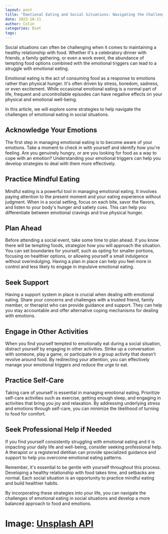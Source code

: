 ```yaml
---
layout: post
title: "Emotional Eating and Social Situations: Navigating the Challenges"
date: 2023-10-11
author: Colin
categories: Diet
tags: 
---
```


Social situations can often be challenging when it comes to maintaining a healthy relationship with food. Whether it's a celebratory dinner with friends, a family gathering, or even a work event, the abundance of tempting food options combined with the emotional triggers can lead to a struggle with emotional eating.

Emotional eating is the act of consuming food as a response to emotions rather than physical hunger. It's often driven by stress, boredom, sadness, or even excitement. While occasional emotional eating is a normal part of life, frequent and uncontrollable episodes can have negative effects on your physical and emotional well-being.

In this article, we will explore some strategies to help navigate the challenges of emotional eating in social situations.

## Acknowledge Your Emotions

The first step in managing emotional eating is to become aware of your emotions. Take a moment to check in with yourself and identify how you're feeling. Are you genuinely hungry, or are you looking for food as a way to cope with an emotion? Understanding your emotional triggers can help you develop strategies to deal with them more effectively.

## Practice Mindful Eating

Mindful eating is a powerful tool in managing emotional eating. It involves paying attention to the present moment and your eating experience without judgment. When in a social setting, focus on each bite, savor the flavors, and listen to your body's hunger and satiety cues. This can help you differentiate between emotional cravings and true physical hunger.

## Plan Ahead

Before attending a social event, take some time to plan ahead. If you know there will be tempting foods, strategize how you will approach the situation. You can set boundaries for yourself, such as opting for smaller portions, focusing on healthier options, or allowing yourself a small indulgence without overindulging. Having a plan in place can help you feel more in control and less likely to engage in impulsive emotional eating.

## Seek Support

Having a support system in place is crucial when dealing with emotional eating. Share your concerns and challenges with a trusted friend, family member, or therapist who can provide guidance and support. They can help you stay accountable and offer alternative coping mechanisms for dealing with emotions.

## Engage in Other Activities

When you find yourself tempted to emotionally eat during a social situation, distract yourself by engaging in other activities. Strike up a conversation with someone, play a game, or participate in a group activity that doesn't revolve around food. By redirecting your attention, you can effectively manage your emotional triggers and reduce the urge to eat.

## Practice Self-Care

Taking care of yourself is essential in managing emotional eating. Prioritize self-care activities such as exercise, getting enough sleep, and engaging in activities that bring you joy and relaxation. By addressing underlying stress and emotions through self-care, you can minimize the likelihood of turning to food for comfort.

## Seek Professional Help if Needed

If you find yourself consistently struggling with emotional eating and it is impacting your daily life and well-being, consider seeking professional help. A therapist or a registered dietitian can provide specialized guidance and support to help you overcome emotional eating patterns.

Remember, it's essential to be gentle with yourself throughout this process. Developing a healthy relationship with food takes time, and setbacks are normal. Each social situation is an opportunity to practice mindful eating and build healthier habits.

By incorporating these strategies into your life, you can navigate the challenges of emotional eating in social situations and develop a more balanced approach to food and emotions.

# Image: [Unsplash API](https://source.unsplash.com/1600x900/?food-and-emotions)